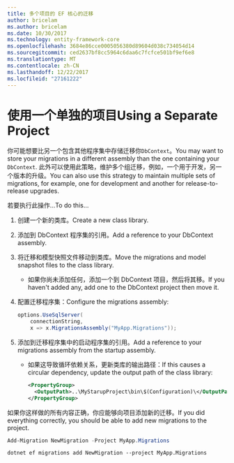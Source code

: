 ```yaml
---
title: 多个项目的 EF 核心的迁移
author: bricelam
ms.author: bricelam
ms.date: 10/30/2017
ms.technology: entity-framework-core
ms.openlocfilehash: 3684e86cce0005056380d89604d038c734054d14
ms.sourcegitcommit: ced2637bf8cc5964c6daa6c7fcfce501bf9ef6e8
ms.translationtype: MT
ms.contentlocale: zh-CN
ms.lasthandoff: 12/22/2017
ms.locfileid: "27161222"
---
```

<a name="using-a-separate-project"></a><span data-ttu-id="75482-102">使用一个单独的项目</span><span class="sxs-lookup"><span data-stu-id="75482-102">Using a Separate Project</span></span>
========================
<span data-ttu-id="75482-103">你可能想要比另一个包含其他程序集中存储迁移你`DbContext`。</span><span class="sxs-lookup"><span data-stu-id="75482-103">You may want to store your migrations in a different assembly than the one containing your `DbContext`.</span></span> <span data-ttu-id="75482-104">此外可以使用此策略，维护多个组迁移，例如，一个用于开发，另一个版本的升级。</span><span class="sxs-lookup"><span data-stu-id="75482-104">You can also use this strategy to maintain multiple sets of migrations, for example, one for development and another for release-to-release upgrades.</span></span>

<span data-ttu-id="75482-105">若要执行此操作...</span><span class="sxs-lookup"><span data-stu-id="75482-105">To do this...</span></span>

1. <span data-ttu-id="75482-106">创建一个新的类库。</span><span class="sxs-lookup"><span data-stu-id="75482-106">Create a new class library.</span></span>

2. <span data-ttu-id="75482-107">添加到 DbContext 程序集的引用。</span><span class="sxs-lookup"><span data-stu-id="75482-107">Add a reference to your DbContext assembly.</span></span>

3. <span data-ttu-id="75482-108">将迁移和模型快照文件移动到类库。</span><span class="sxs-lookup"><span data-stu-id="75482-108">Move the migrations and model snapshot files to the class library.</span></span>
   * <span data-ttu-id="75482-109">如果你尚未添加任何，添加一个到 DbContext 项目，然后将其移。</span><span class="sxs-lookup"><span data-stu-id="75482-109">If you haven't added any, add one to the DbContext project then move it.</span></span>

4. <span data-ttu-id="75482-110">配置迁移程序集：</span><span class="sxs-lookup"><span data-stu-id="75482-110">Configure the migrations assembly:</span></span>

   ``` csharp
   options.UseSqlServer(
       connectionString,
       x => x.MigrationsAssembly("MyApp.Migrations"));
   ```

5. <span data-ttu-id="75482-111">添加到迁移程序集中的启动程序集的引用。</span><span class="sxs-lookup"><span data-stu-id="75482-111">Add a reference to your migrations assembly from the startup assembly.</span></span>
   * <span data-ttu-id="75482-112">如果这导致循环依赖关系，更新类库的输出路径：</span><span class="sxs-lookup"><span data-stu-id="75482-112">If this causes a circular dependency, update the output path of the class library:</span></span>

     ``` xml
     <PropertyGroup>
       <OutputPath>..\MyStarupProject\bin\$(Configuration)\</OutputPath>
     </PropertyGroup>
     ```

<span data-ttu-id="75482-113">如果你这样做的所有内容正确，你应能够向项目添加新的迁移。</span><span class="sxs-lookup"><span data-stu-id="75482-113">If you did everything correctly, you should be able to add new migrations to the project.</span></span>

``` powershell
Add-Migration NewMigration -Project MyApp.Migrations
```
``` Console
dotnet ef migrations add NewMigration --project MyApp.Migrations
```
